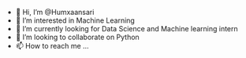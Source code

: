 - 👋 Hi, I’m @Humxaansari
- 👀 I’m interested in Machine Learning 
- 🌱 I’m currently looking for Data Science and Machine learning intern
- 💞️ I’m looking to collaborate on Python
- 📫 How to reach me ...

<!---
Humxaansari/Humxaansari is a ✨ special ✨ repository because its `README.md` (this file) appears on your GitHub profile.
You can click the Preview link to take a look at your changes.
--->
